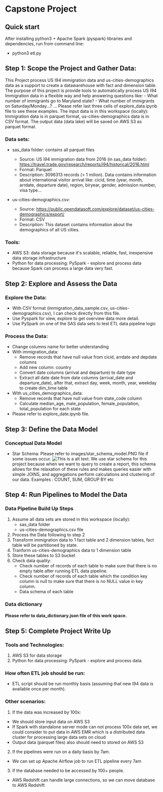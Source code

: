 # Capstone Project

## Quick start
After installing python3 + Apache Spark (pyspark) libraries and dependencies, run from command line:
- python3 etl.py

## Step 1: Scope the Project and Gather Data:
This Project process US I94 immigration data and us-cities-demographics data as a support to create a datawarehouse with fact and dimension table.
The purpose of this project is provide tools to automatically process US I94 Immigration data in a flexible way and help answering questions like:
    - What number of immigrants go to Maryland state?
    - What number of immigrants on Saturday/Monday...?
    ...
    Please refer last three cells of explore_data.ipynb file to see these examples.
The input data is in this workspace (locally): Immigration data is in parquet format, us-cities-demographics data is in CSV format. 
The output data (data lake) will be saved on AWS S3 as parquet format.

### Data sets:
- sas_data folder: contains all parquet files
    - Source: US I94 immigration data from 2016 (in sas_data folder): https://travel.trade.gov/research/reports/i94/historical/2016.html
    - Format: Parquet
    - Description: 3096313 records (> 1 milion). Data contains information about international visitor arrival like: cicid, time (year, month, arrdate, departure date), region, biryear, gender, admission number, visa type...

- us-cities-demographics.csv:
    - Source: https://public.opendatasoft.com/explore/dataset/us-cities-demographics/export/
    - Format: CSV
    - Description: This dataset contains information about the demographics of all US cities.
### Tools:
- AWS S3: data storage because it's scalable, reliable, fast, inexpensive data storage infrastructure
- Python for data processing: PySpark - explore and process data because Spark can process a large data very fast.
## Step 2: Explore and Assess the Data
### Explore the Data:
- With CSV format (immigration_data_sample.csv, us-cities-demographics.csv), I can check directly from this file.
- Use Pyspark for view, explore to get overview data more detail.
- Use PySpark on one of the SAS data sets to test ETL data pipeline logic
### Process the Data:
- Change columns name for better understanding
- With immigration_data: 
    - Remove records that have null value from cicid, arrdate and depdate columns
    - Add new column: country
    - Convert date columns (arrival and departure) to date type
    - Extract all date date from date columns (arrival_date and departure_date), after that, extract day, week, month, year, weekday to create dim_time table
- With us_cities_demographics_data:
    - Remove records that have null value from state_code column
    - Calculate median_age, male_population, female_population, total_population for each state
- Please refer to explore_date.ipynb file.
## Step 3: Define the Data Model    
### Conceptual Data Model
- Star Schema:
Please refer to images/star_schema_model.PNG file if some issues occur.
![This is a alt text.](https://github.com/duongtieu101/Data_Engineer/blob/main/6.%20Capstone%20Project/home/images/star_schema_model.PNG "This is a star schema model image.")
We use star schema for this project because when we want to query to create a report, this schema allows for the relaxation of these rules and makes queries easier with simple JOINS, and aggregations perform calculations and clustering of our data. Examples : COUNT, SUM, GROUP BY etc
## Step 4: Run Pipelines to Model the Data
### Data Pipeline Build Up Steps
1. Assume all data sets are stored in this workspace (locally):
    - sas_data folder
    - us-cities-demographics.csv file
2. Process the Data following to step 2
3. Transform immigration data to 1 fact table and 2 dimension tables, fact table will be partitioned by state.
4. Tranform us-cities-demographics data to 1 dimension table
5. Store these tables to S3 bucket
6. Check data quality: 
    - Check number of records of each table to make sure that there is no empty table after running ETL data pipeline.
    - Check number of records of each table which the condition key column is null to make sure that there is no NULL value in key column.
    - Data schema of each table
### Data dictionary
#### Please refer to data_dictionary.json file of this work space.
## Step 5: Complete Project Write Up
### Tools and Technologies:
1. AWS S3 for data storage
2. Python for data processing: PySpark - explore and process data.
### How often ETL job should be run:
- ETL script should be run monthly basis (assuming that new I94 data is available once per month).
### Other scenarios:
1. If the data was increased by 100x:
- We should store input data on AWS S3
- If Spark with standalone server mode can not process 100x data set, we could consider to put data in AWS EMR which is a distributed data cluster for processing large data sets on cloud
- Output data (parquet files) also should need to stored on AWS S3
2. If the pipelines were run on a daily basis by 7am.
- We can set up Apache Airflow job to run ETL pipeline every 7am 
3. If the database needed to be accessed by 100+ people.
- AWS Redshift can handle large connections, so we can move database to AWS Redshift











